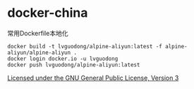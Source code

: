 # docker-china
常用Dockerfile本地化

~~~
docker build -t lvguodong/alpine-aliyun:latest -f alpine-aliyun/alpine-aliyun .
docker login docker.io -u lvguodong
docker push lvguodong/alpine-aliyun:latest
~~~

 [Licensed under the GNU General Public License, Version 3](http://www.gnu.org/licenses/gpl-3.0.html) 
